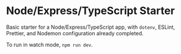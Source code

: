 # Node/Express/TypeScript Starter

Basic starter for a Node/Express/TypeScript app, with `dotenv`, ESLint, Prettier, and Nodemon configuration already completed.

To run in watch mode, `npm run dev`.
